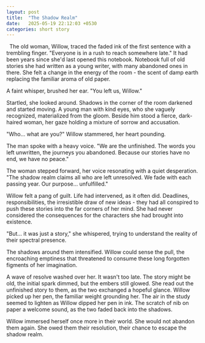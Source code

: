 ```yaml
---
layout: post
title:  "The Shadow Realm"
date:   2025-05-19 22:12:03 +0530
categories: short story
---
```


&nbsp; The old woman, Willow, traced the faded ink of the first sentence with a trembling finger. "Everyone is in a rush to reach somewhere late." It had been years since she'd last opened this notebook. Notebook full of old stories she had written as a young writer, with many abandoned ones in there. She felt a change in the energy of the room - the scent of damp earth replacing the familiar aroma of old paper.

A faint whisper, brushed her ear. "You left us, Willow."

Startled, she looked around. Shadows in the corner of the room darkened and started moving. A young man with kind eyes, who she vaguely recognized, materialized from the gloom. Beside him stood a fierce, dark-haired woman, her gaze holding a mixture of sorrow and accusation.

"Who... what are you?" Willow stammered, her heart pounding.

The man spoke with a heavy voice. "We are the unfinished. The words you left unwritten, the journeys you abandoned. Because our stories have no end, we have no peace."

The woman stepped forward, her voice resonating with a quiet desperation. "The shadow realm claims all who are left unresolved. We fade with each passing year. Our purpose... unfulfilled."

Willow felt a pang of guilt. Life had intervened, as it often did. Deadlines, responsibilities, the irresistible draw of new ideas - they had all conspired to push these stories into the far corners of her mind. She had never considered the consequences for the characters she had brought into existence.

"But... it was just a story," she whispered, trying to understand the reality of their spectral presence.

The shadows around them intensified. Willow could sense the pull, the encroaching emptiness that threatened to consume these long forgotten figments of her imagination.

A wave of resolve washed over her. It wasn't too late. The story might be old, the initial spark dimmed, but the embers still glowed. She read out the unfinished story to them, as the two exchanged a hopeful glance. Willow picked up her pen, the familiar weight grounding her. The air in the study seemed to lighten as Willow dipped her pen in ink. The scratch of nib on paper a welcome sound, as the two faded back into the shadows.

Willow immersed herself once more in their world. She would not abandon them again. She owed them their resolution, their chance to escape the shadow realm.
